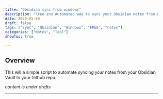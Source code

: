 ```yaml
---
title: "Obsidian sync from windows"
description: "Free and Automated way to sync your Obsidian notes from windows to GitHub"
date: 2025-05-08
draft: false
tags: ["Sync", "Obsidian", "Windows", "FREE", "notes"]
categories: ["Notes", "Tool"]
showToc: true

---
```





## Overview

This will a simple script to automate syncing your notes from your Obsidian Vault to your Github repo.


_content is under drafts_


---